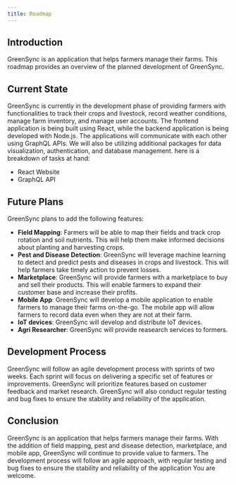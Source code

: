 ```yaml
---
title: Roadmap
---
```


## Introduction

GreenSync is an application that helps farmers manage their farms. This roadmap provides an overview of the planned development of GreenSync.

## Current State

GreenSync is currently in the development phase of providing farmers with functionalities to track their crops and livestock, record weather conditions, manage farm inventory, and manage user accounts. The frontend application is being built using React, while the backend application is being developed with Node.js. The applications will communicate with each other using GraphQL APIs. We will also be utilizing additional packages for data visualization, authentication, and database management.
here is a breakdown of tasks at hand:

- React Website
- GraphQL API

## Future Plans

GreenSync plans to add the following features:

- **Field Mapping**: Farmers will be able to map their fields and track crop rotation and soil nutrients. This will help them make informed decisions about planting and harvesting crops.
- **Pest and Disease Detection**: GreenSync will leverage machine learning to detect and predict pests and diseases in crops and livestock. This will help farmers take timely action to prevent losses.
- **Marketplace**: GreenSync will provide farmers with a marketplace to buy and sell their products. This will enable farmers to expand their customer base and increase their profits.
- **Mobile App**: GreenSync will develop a mobile application to enable farmers to manage their farms on-the-go. The mobile app will allow farmers to record data even when they are not at their farm.
- **IoT devices**: GreenSync will develop and distribute IoT devices.
- **Agri Researcher**: GreenSync will provide reasearch services to formers.

## Development Process

GreenSync will follow an agile development process with sprints of two weeks. Each sprint will focus on delivering a specific set of features or improvements. GreenSync will prioritize features based on customer feedback and market research. GreenSync will also conduct regular testing and bug fixes to ensure the stability and reliability of the application.

## Conclusion

GreenSync is an application that helps farmers manage their farms. With the addition of field mapping, pest and disease detection, marketplace, and mobile app, GreenSync will continue to provide value to farmers. The development process will follow an agile approach, with regular testing and bug fixes to ensure the stability and reliability of the application You are welcome.
